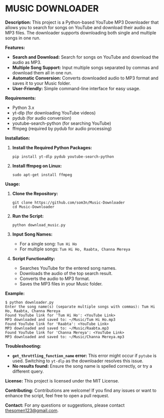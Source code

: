 # **MUSIC DOWNLOADER**

**Description:**
This project is a Python-based YouTube MP3 Downloader that allows you to search for songs on YouTube and download their audio as MP3 files. The downloader supports downloading both single and multiple songs in one run.

**Features:**
- **Search and Download:** Search for songs on YouTube and download the audio as MP3.
- **Multiple Song Support:** Input multiple songs separated by commas and download them all in one run.
- **Automatic Conversion:** Converts downloaded audio to MP3 format and saves it to your Music folder.
- **User-Friendly:** Simple command-line interface for easy usage.

**Requirements:**
- Python 3.x
- yt-dlp (for downloading YouTube videos)
- pydub (for audio conversion)
- youtube-search-python (for searching YouTube)
- ffmpeg (required by pydub for audio processing)

**Installation:**

1. **Install the Required Python Packages:**
   ```
   pip install yt-dlp pydub youtube-search-python
   ```

2. **Install ffmpeg on Linux:**
   ```
   sudo apt-get install ffmpeg
   ```

**Usage:**

1. **Clone the Repository:**
   ```
   git clone https://github.com/som3n/Music-Downloader
   cd Music-Downloader
   ```

2. **Run the Script:**
   ```
   python download_music.py
   ```

3. **Input Song Names:**
   - For a single song: `Tum Hi Ho`
   - For multiple songs: `Tum Hi Ho, Raabta, Channa Mereya`

4. **Script Functionality:**
   - Searches YouTube for the entered song names.
   - Downloads the audio of the top search result.
   - Converts the audio to MP3 format.
   - Saves the MP3 files in your Music folder.

**Example:**
```
$ python downloader.py
Enter the song name(s) (separate multiple songs with commas): Tum Hi Ho, Raabta, Channa Mereya
Found YouTube link for 'Tum Hi Ho': <YouTube Link>
MP3 downloaded and saved to: ~/Music/Tum Hi Ho.mp3
Found YouTube link for 'Raabta': <YouTube Link>
MP3 downloaded and saved to: ~/Music/Raabta.mp3
Found YouTube link for 'Channa Mereya': <YouTube Link>
MP3 downloaded and saved to: ~/Music/Channa Mereya.mp3
```

**Troubleshooting:**
- **`get_throttling_function_name` error:** This error might occur if `pytube` is used. Switching to `yt-dlp` as the downloader resolves this issue.
- **No results found:** Ensure the song name is spelled correctly, or try a different query.

**License:**
This project is licensed under the MIT License.

**Contributing:**
Contributions are welcome! If you find any issues or want to enhance the script, feel free to open a pull request.

**Contact:**
For any questions or suggestions, please contact thesomen123@gmail.com.
